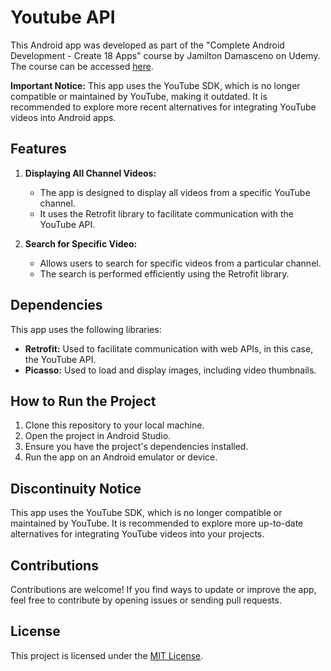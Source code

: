 <h1>Youtube API</h1>
<p>This Android app was developed as part of the "Complete Android Development - Create 18 Apps" course by Jamilton Damasceno on Udemy. The course can be accessed <a href="https://www.udemy.com/course/curso-de-desenvolvimento-android-oreo/">here</a>.</p>
<p><strong>Important Notice:</strong> This app uses the YouTube SDK, which is no longer compatible or maintained by YouTube, making it outdated. It is recommended to explore more recent alternatives for integrating YouTube videos into Android apps.</p>
<h2>Features</h2>
<ol>
<li>
<p><strong>Displaying All Channel Videos:</strong></p>
<ul>
<li>The app is designed to display all videos from a specific YouTube channel.</li>
<li>It uses the Retrofit library to facilitate communication with the YouTube API.</li>
</ul>
</li>
<li>
<p><strong>Search for Specific Video:</strong></p>
<ul>
<li>Allows users to search for specific videos from a particular channel.</li>
<li>The search is performed efficiently using the Retrofit library.</li>
</ul>
</li>
</ol>
<h2>Dependencies</h2>
<p>This app uses the following libraries:</p>
<ul>
<li><strong>Retrofit:</strong> Used to facilitate communication with web APIs, in this case, the YouTube API.</li>
<li><strong>Picasso:</strong> Used to load and display images, including video thumbnails.</li>
</ul>
<h2>How to Run the Project</h2>
<ol>
<li>Clone this repository to your local machine.</li>
<li>Open the project in Android Studio.</li>
<li>Ensure you have the project's dependencies installed.</li>
<li>Run the app on an Android emulator or device.</li>
</ol>
<h2>Discontinuity Notice</h2>
<p>This app uses the YouTube SDK, which is no longer compatible or maintained by YouTube. It is recommended to explore more up-to-date alternatives for integrating YouTube videos into your projects.</p>
<h2>Contributions</h2>
<p>Contributions are welcome! If you find ways to update or improve the app, feel free to contribute by opening issues or sending pull requests.</p>
<h2>License</h2>
<p>This project is licensed under the <a href="https://www.mit.edu/~amini/LICENSE.md">MIT License</a>.</p>
